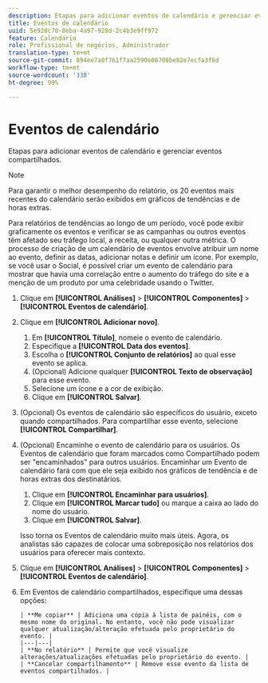 ```yaml
---
description: Etapas para adicionar eventos de calendário e gerenciar eventos compartilhados.
title: Eventos de calendário
uuid: 5e928c70-8eba-4a97-928d-2c4b3e9ff972
feature: Calendário
role: Profissional de negócios, Administrador
translation-type: tm+mt
source-git-commit: 894ee7a8f761f7aa2590e06708be82e7ecfa3f6d
workflow-type: tm+mt
source-wordcount: '338'
ht-degree: 99%

---
```



# Eventos de calendário

Etapas para adicionar eventos de calendário e gerenciar eventos compartilhados.

>[!NOTE]
>
>Para garantir o melhor desempenho do relatório, os 20 eventos mais recentes do calendário serão exibidos em gráficos de tendências e de horas extras.

Para relatórios de tendências ao longo de um período, você pode exibir graficamente os eventos e verificar se as campanhas ou outros eventos têm afetado seu tráfego local, a receita, ou qualquer outra métrica. O processo de criação de um calendário de eventos envolve atribuir um nome ao evento, definir as datas, adicionar notas e definir um ícone. Por exemplo, se você usar o Social, é possível criar um evento de calendário para mostrar que havia uma correlação entre o aumento do tráfego do site e a menção de um produto por uma celebridade usando o Twitter.

1. Clique em **[!UICONTROL Análises]** > **[!UICONTROL Componentes]** > **[!UICONTROL Eventos de calendário]**.
1. Clique em **[!UICONTROL Adicionar novo]**.
   1. Em **[!UICONTROL Título]**, nomeie o evento de calendário.
   1. Especifique a **[!UICONTROL Data dos eventos]**.
   1. Escolha o **[!UICONTROL Conjunto de relatórios]** ao qual esse evento se aplica.
   1. (Opcional) Adicione qualquer **[!UICONTROL Texto de observação]** para esse evento.
   1. Selecione um ícone e a cor de exibição.
   1. Clique em **[!UICONTROL Salvar]**.
1. (Opcional) Os eventos de calendário são específicos do usuário, exceto quando compartilhados. Para compartilhar esse evento, selecione **[!UICONTROL Compartilhar]**.
1. (Opcional) Encaminhe o evento de calendário para os usuários. Os Eventos de calendário que foram marcados como Compartilhado podem ser &quot;encaminhados&quot; para outros usuários. Encaminhar um Evento de calendário fará com que ele seja exibido nos gráficos de tendência e de horas extras dos destinatários.
   1. Clique em **[!UICONTROL Encaminhar para usuários]**.
   1. Clique em **[!UICONTROL Marcar tudo]** ou marque a caixa ao lado do nome do usuário.
   1. Clique em **[!UICONTROL Salvar]**.

   Isso torna os Eventos de calendário muito mais úteis. Agora, os analistas são capazes de colocar uma sobreposição nos relatórios dos usuários para oferecer mais contexto.
1. Clique em **[!UICONTROL Análises]** > **[!UICONTROL Componentes]** > **[!UICONTROL Eventos de calendário]**.
1. Em Eventos de calendário compartilhados, especifique uma dessas opções:

       | **Me copiar** | Adiciona uma cópia à lista de painéis, com o mesmo nome do original. No entanto, você não pode visualizar qualquer atualização/alteração efetuada pelo proprietário do evento. |
       |---|---|
       | **No relatório** | Permite que você visualize alterações/atualizações efetuadas pelo proprietário do evento. |
       | **Cancelar compartilhamento** | Remove esse evento da lista de eventos compartilhados. |
   
